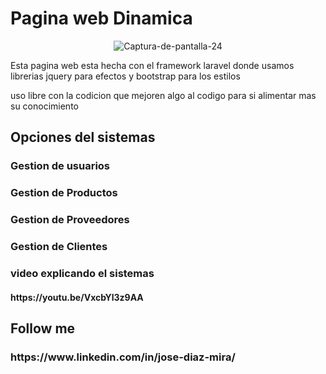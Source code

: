 <h1>Pagina web Dinamica</h1>
<center>
<img src="https://i.ibb.co/tmGwy2f/Captura-de-pantalla-24.png" alt="Captura-de-pantalla-24" border="0">
</center>
<p>Esta pagina web esta hecha con el framework laravel donde usamos librerias jquery para efectos y bootstrap para los estilos</p>
<p>uso libre con la codicion que mejoren algo al codigo para si alimentar mas su conocimiento</p>

<h2>Opciones del sistemas</h2>
<h3>Gestion de usuarios</h3>
<h3>Gestion de Productos</h3>
<h3>Gestion de Proveedores</h3>
<h3>Gestion de Clientes</h3>
<h3>video explicando el sistemas</h3>
<h4>https://youtu.be/VxcbYl3z9AA</h4>

<h2>Follow me</h2>
    <h3>https://www.linkedin.com/in/jose-diaz-mira/</h3>
    

